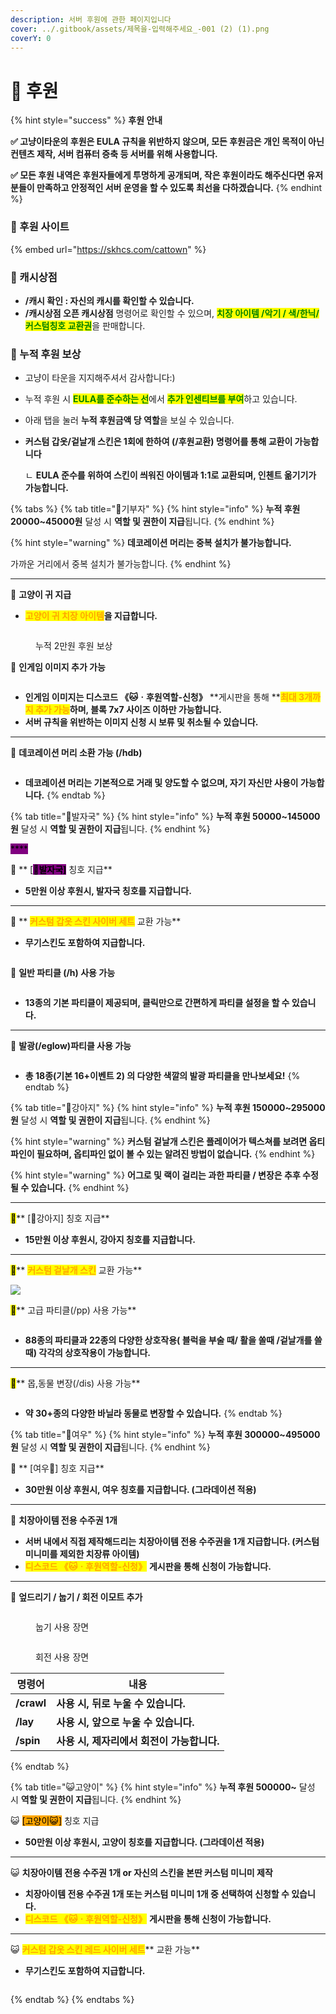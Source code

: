 ```yaml
---
description: 서버 후원에 관한 페이지입니다
cover: ../.gitbook/assets/제목을-입력해주세요_-001 (2) (1).png
coverY: 0
---
```


# 💸 후원

{% hint style="success" %}
**후원 안내**

**✅ 고냥이타운의 후원은 EULA 규칙을 위반하지 않으며, 모든 후원금은 개인 목적이 아닌 컨텐츠 제작, 서버 컴퓨터 증축 등 서버를 위해 사용합니다.**

**✅ 모든 후원 내역은 후원자들에게 투명하게 공개되며, 작은 후원이라도 해주신다면 유저분들이 만족하고 안정적인 서버 운영을 할 수 있도록 최선을 다하겠습니다.**
{% endhint %}

### **💸 후원 사이트**

{% embed url="https://skhcs.com/cattown" %}

### **💸 캐시상점**

* **/캐시 확인 : 자신의 캐시를 확인할 수 있습니다.**
* **/캐시상점 오픈 캐시상점** 명령어로 확인할 수 있으며, <mark style="color:green;">**치장 아이템 /악기 / 색/한닉/커스텀칭호 교환권**</mark>을 판매합니다.

### **💸 누적 후원 보상**

* 고냥이 타운을 지지해주셔서 감사합니다:)
* 누적 후원 시 <mark style="color:green;">**EULA를 준수하는 선**</mark>에서 <mark style="color:green;">**추가 인센티브를 부여**</mark>하고 있습니다.
* 아래 탭을 눌러 **누적 후원금액 당 역할**을 보실 수 있습니다.
*   **커스텀 갑옷/겉날개 스킨은 1회에 한하여 (/후원교환) 명령어를 통해 교환이 가능합니다**

    ㄴ **EULA 준수를 위하여 스킨이 씌워진 아이템과 1:1로 교환되며, 인첸트 옮기기가 가능합니다.**

{% tabs %}
{% tab title="💸기부자" %}
{% hint style="info" %}
**누적 후원 20000\~45000원** 달성 시 **역할 및 권한이 지급**됩니다.
{% endhint %}

{% hint style="warning" %}
**데코레이션 머리는 중복 설치가 불가능합니다.**

가까운 거리에서 중복 설치가 불가능합니다.
{% endhint %}

***

💸 **고양이 귀 지급**

* <mark style="color:orange;">**고양이 귀 치장 아이템**</mark>**을 지급합니다.**

<figure><img src="../.gitbook/assets/image (113).png" alt=""><figcaption><p>누적 2만원 후원 보상</p></figcaption></figure>

💸 **인게임 이미지 추가 가능**

<figure><img src="../.gitbook/assets/image (156).png" alt=""><figcaption></figcaption></figure>

* **인게임 이미지는 디스코드 《🐱ㆍ후원역할-신청》** \*\*게시판을 통해 \*\*<mark style="color:orange;">**최대 3개까지 추가 가능**</mark>**하며, 블록 7x7 사이즈 이하만 가능합니다.**
* **서버 규칙을 위반하는 이미지 신청 시 보류 및 취소될 수 있습니다.**

***

💸 **데코레이션 머리 소환 가능 (/hdb)**

<figure><img src="../.gitbook/assets/image (149).png" alt=""><figcaption></figcaption></figure>

* **데코레이션 머리는 기본적으로 거래 및 양도할 수 없으며, 자기 자신만 사용이 가능합니다.**
{% endtab %}

{% tab title="🐾발자국" %}
{% hint style="info" %}
**누적 후원 50000\~145000원** 달성 시 **역할 및 권한이 지급**됩니다.
{% endhint %}

<mark style="background-color:purple;">\*\*\*\*</mark>

🐾 \*\* \[<mark style="background-color:purple;">**🐾발자국]**</mark> 칭호 지급\*\*

* **5만원 이상 후원시, 발자국 칭호를 지급합니다.**

***

🐾 \*\* <mark style="color:orange;">**커스텀 갑옷 스킨 사이버 세트**</mark> 교환 가능\*\*

* **무기스킨도 포함하여 지급합니다.**

<figure><img src="../.gitbook/assets/image (6) (1).png" alt=""><figcaption></figcaption></figure>

🐾 **일반 파티클 (/h) 사용 가능**

<figure><img src="../.gitbook/assets/image (84).png" alt=""><figcaption></figcaption></figure>

* **13종의 기본 파티클이 제공되며, 클릭만으로 간편하게 파티클 설정을 할 수 있습니다.**

***

🐾 **발광(/eglow)파티클 사용 가능**

<figure><img src="../.gitbook/assets/image (89).png" alt=""><figcaption></figcaption></figure>

* **총 18종(기본 16+이벤트 2) 의 다양한 색깔의 발광 파티클을 만나보세요!**
{% endtab %}

{% tab title="🐶강아지" %}
{% hint style="info" %}
**누적 후원 150000\~295000원** 달성 시 **역할 및 권한이 지급**됩니다.
{% endhint %}

{% hint style="warning" %}
**커스텀 겉날개 스킨은 플레이어가 텍스쳐를 보려면 옵티파인이 필요하며, 옵티파인 없이 볼 수 있는 알려진 방법이 없습니다.**
{% endhint %}

{% hint style="warning" %}
**어그로 및 랙이 걸리는 과한 파티클 / 변장은 추후 수정될 수 있습니다.**
{% endhint %}

***

<mark style="background-color:yellow;">**🐶**</mark>\*\* \[🐶강아지] 칭호 지급\*\*

* **15만원 이상 후원시, 강아지 칭호를 지급합니다.**

***

<mark style="background-color:yellow;">**🐶**</mark>\*\* <mark style="color:orange;">**커스텀 겉날개 스킨**</mark> 교환 가능\*\*

![](<../.gitbook/assets/image (128).png>)

<mark style="background-color:yellow;">**🐶**</mark>\*\* 고급 파티클(/pp) 사용 가능\*\*

<figure><img src="../.gitbook/assets/2022-12-19_19.42.42.png" alt=""><figcaption></figcaption></figure>

* **88종의 파티클과 22종의 다양한 상호작용( 블럭을 부술 때/ 활을 쏠때 /겉날개를 쓸 때) 각각의 상호작용이 가능합니다.**

***

<mark style="background-color:yellow;">**🐶**</mark>\*\* 몹,동물 변장(/dis) 사용 가능\*\*

<figure><img src="../.gitbook/assets/image (92).png" alt=""><figcaption></figcaption></figure>

* **약 30+종의 다양한 바닐라 동물로 변장할 수 있습니다.**
{% endtab %}

{% tab title="🦊여우" %}
{% hint style="info" %}
**누적 후원 300000\~495000원** 달성 시 **역할 및 권한이 지급**됩니다.
{% endhint %}

🦊 \*\* \[여우🦊] 칭호 지급\*\*

* **30만원 이상 후원시, 여우 칭호를 지급합니다. (그라데이션 적용)**

***

🦊 **치장아이템 전용 수주권 1개**

* **서버 내에서 직접 제작해드리는 치장아이템 전용 수주권을 1개 지급합니다. (커스텀 미니미를 제외한 치장류 아이템)**
* <mark style="color:orange;">**디스코드 《🐱ㆍ후원역할-신청》**</mark> **게시판을 통해 신청이 가능합니다.**

***

🦊 **엎드리기 / 눕기 / 회전 이모트 추가**

<figure><img src="../.gitbook/assets/2022-12-19_20.07.58.png" alt=""><figcaption><p>눕기 사용 장면</p></figcaption></figure>

<figure><img src="../.gitbook/assets/2022-12-19_20.09.23 (1).png" alt=""><figcaption><p>회전 사용 장면</p></figcaption></figure>

| 명령어        | 내용                         |
| ---------- | -------------------------- |
| **/crawl** | **사용 시, 뒤로 누울 수 있습니다.**    |
| **/lay**   | **사용 시, 앞으로 누울 수 있습니다.**   |
| **/spin**  | **사용 시, 제자리에서 회전이 가능합니다.** |
{% endtab %}

{% tab title="😺고양이" %}
{% hint style="info" %}
**누적 후원 500000\~** 달성 시 **역할 및 권한이 지급**됩니다.
{% endhint %}

😺 <mark style="background-color:orange;">\[고양이😺]</mark> 칭호 지급

* **50만원 이상 후원시, 고양이 칭호를 지급합니다. (그라데이션 적용)**

***

😺 **치장아이템 전용 수주권 1개 or 자신의 스킨을 본딴 커스텀 미니미 제작**

* **치장아이템 전용 수주권 1개 또는 커스텀 미니미 1개 중 선택하여 신청할 수 있습니다.**
* <mark style="color:orange;">**디스코드 《🐱ㆍ후원역할-신청》**</mark> **게시판을 통해 신청이 가능합니다.**

***

😺 <mark style="color:orange;">**커스텀 갑옷 스킨 레드 사이버 세트**</mark>\*\* 교환 가능\*\*

* **무기스킨도 포함하여 지급합니다.**

<figure><img src="../.gitbook/assets/image (74) (1).png" alt=""><figcaption></figcaption></figure>
{% endtab %}
{% endtabs %}
